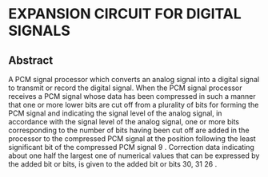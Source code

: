 # EXPANSION CIRCUIT FOR DIGITAL SIGNALS

## Abstract
A PCM signal processor which converts an analog signal into a digital signal to transmit or record the digital signal. When the PCM signal processor receives a PCM signal whose data has been compressed in such a manner that one or more lower bits are cut off from a plurality of bits for forming the PCM signal and indicating the signal level of the analog signal, in accordance with the signal level of the analog signal, one or more bits corresponding to the number of bits having been cut off are added in the processor to the compressed PCM signal at the position following the least significant bit of the compressed PCM signal 9 . Correction data indicating about one half the largest one of numerical values that can be expressed by the added bit or bits, is given to the added bit or bits 30, 31 26 .